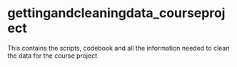 # gettingandcleaningdata_courseproject
This contains the scripts, codebook and all the information needed to clean the data for the course project
